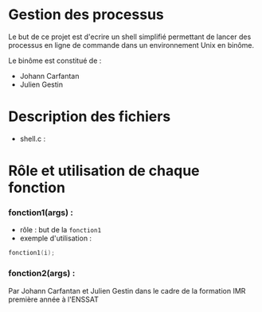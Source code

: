 # Gestion des processus
Le but de ce projet est d'ecrire un shell simplifié permettant de lancer des processus en ligne de commande dans un environnement Unix en binôme.

Le binôme est constitué de :
- Johann Carfantan
- Julien Gestin

# Description des fichiers

- shell.c : 

# Rôle et utilisation de chaque fonction
### fonction1(args) :
- rôle : but de la `fonction1`
- exemple d'utilisation : 
```c
fonction1(i);
```

### fonction2(args) :

Par Johann Carfantan et Julien Gestin 
dans le cadre de la formation IMR première année à l'ENSSAT
